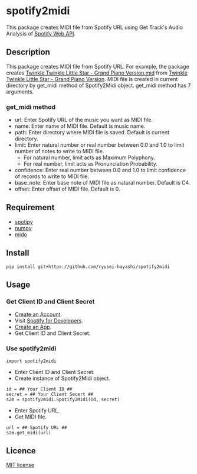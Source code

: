 # spotify2midi
This package creates MIDI file from Spotify URL using Get Track's Audio Analysis of [Spotify Web API](https://developer.spotify.com/documentation/web-api).

## Description
This package creates MIDI file from Spotify URL. For example, the package creates [Twinkle Twinkle Little Star - Grand Piano Version.mid]() from [Twinkle Twinkle Little Star - Grand Piano Version](https://open.spotify.com/track/5Yx45WDFNYLFwj3pjtvfJ6). MIDI file is created in current directory by get_midi method of Spotify2Midi object. get_midi method has 7 arguments.

### get_midi method
* url: Enter Spotify URL of the music you want as MIDI file.
* name: Enter name of MIDI file. Default is music name.
* path: Enter directory where MIDI file is saved. Default is current directory.
* limit: Enter natural number or real number between 0.0 and 1.0 to limit number of notes to write to MIDI file.
  * For natural number, limit acts as Maximum Polyphony.
  * For real number, limit acts as Pronunciation Probability.
* confidence: Enter real number between 0.0 and 1.0 to limit confidence of records to write to MIDI file.
* base_note: Enter base note of MIDI file as natural number. Default is C4.
* offset: Enter offset of MIDI file. Default is 0.

## Requirement
* [spotipy](https://spotipy.readthedocs.io)
* [numpy](https://numpy.org)
* [mido](https://mido.readthedocs.io)

## Install
```
pip install git+https://github.com/ryusei-hayashi/spotify2midi
```

## Usage
### Get Client ID and Client Secret
* [Create an Account](https://www.spotify.com/us/signup).
* Visit [Spotify for Developers](https://developer.spotify.com/dashboard).
* [Create an App](https://developer.spotify.com/dashboard/create).
* Get Client ID and Client Secret.

### Use spotify2midi
```
import spotify2midi
```
* Enter Client ID and Client Secret.
* Create instance of Spotify2Midi object.
```
id = ## Your Client ID ##
secret = ## Your Client Secert ##
s2m = spotify2midi.Spotify2Midi(id, secret)
```
* Enter Spotify URL.
* Get MIDI file.
```
url = ## Spotify URL ##
s2m.get_midi(url)
```

## Licence
[MIT license](https://en.wikipedia.org/wiki/MIT_License)

